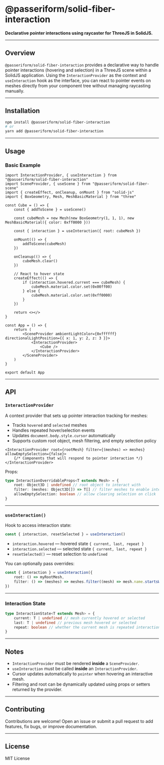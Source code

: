 # @passeriform/solid-fiber-interaction

**Declarative pointer interactions using raycaster for ThreeJS in SolidJS.**

---

## Overview

`@passeriform/solid-fiber-interaction` provides a declarative way to handle pointer interactions (hovering and selection) in a ThreeJS scene within a SolidJS application. Using the `InteractionProvider` as the context and `useInteraction` hook as the interface, you can react to pointer events on meshes directly from your component tree without managing raycasting manually.

---

## Installation

```bash
npm install @passeriform/solid-fiber-interaction
# or
yarn add @passeriform/solid-fiber-interaction
```

---

## Usage

### Basic Example

```tsx
import InteractionProvider, { useInteraction } from "@passeriform/solid-fiber-interaction"
import SceneProvider, { useScene } from "@passeriform/solid-fiber-scene"
import { createEffect, onCleanup, onMount } from "solid-js"
import { BoxGeometry, Mesh, MeshBasicMaterial } from "three"

const Cube = () => {
    const { addToScene } = useScene()

    const cubeMesh = new Mesh(new BoxGeometry(1, 1, 1), new MeshBasicMaterial({ color: 0xff0000 }))

    const { interaction } = useInteraction({ root: cubeMesh })

    onMount(() => {
        addToScene(cubeMesh)
    })

    onCleanup(() => {
        cubeMesh.clear()
    })

    // React to hover state
    createEffect(() => {
        if (interaction.hovered.current === cubeMesh) {
            cubeMesh.material.color.set(0x00ff00)
        } else {
            cubeMesh.material.color.set(0xff0000)
        }
    })

    return <></>
}

const App = () => {
    return (
        <SceneProvider ambientLightColor={0xffffff} directionalLightPosition={{ x: 1, y: 2, z: 3 }}>
            <InteractionProvider>
                <Cube />
            </InteractionProvider>
        </SceneProvider>
    )
}

export default App
```

---

## API

### `InteractionProvider`

A context provider that sets up pointer interaction tracking for meshes:

- Tracks `hovered` and `selected` meshes
- Handles repeated hover/selection events
- Updates `document.body.style.cursor` automatically
- Supports custom root object, mesh filtering, and empty selection policy

```tsx
<InteractionProvider root={rootMesh} filter={(meshes) => meshes} allowEmptySelection={false}>
    {/* Components that will respond to pointer interaction */}
</InteractionProvider>
```

Props:

```ts
type InteractionOverridableProps<T extends Mesh> = {
    root: Object3D | undefined // root object to interact with
    filter: (meshes: Object3D[]) => T[] // filter meshes to enable interaction
    allowEmptySelection: boolean // allow clearing selection on click
}
```

---

### `useInteraction()`

Hook to access interaction state:

```ts
const { interaction, resetSelected } = useInteraction()
```

- `interaction.hovered` — hovered state `{ current, last, repeat }`
- `interaction.selected` — selected state `{ current, last, repeat }`
- `resetSelected()` — reset selection to `undefined`

You can optionally pass overrides:

```ts
const { interaction } = useInteraction({
    root: () => myRootMesh,
    filter: () => (meshes) => meshes.filter((mesh) => mesh.name.startsWith("clickable")),
})
```

---

### Interaction State

```ts
type InteractionState<T extends Mesh> = {
    current: T | undefined // mesh currently hovered or selected
    last: T | undefined // previous mesh hovered or selected
    repeat: boolean // whether the current mesh is repeated interaction
}
```

---

## Notes

- `InteractionProvider` must be rendered **inside** a `SceneProvider`.
- `useInteraction` must be called **inside** an `InteractionProvider`.
- Cursor updates automatically to `pointer` when hovering an interactive mesh.
- Filtering and root can be dynamically updated using props or setters returned by the provider.

---

## Contributing

Contributions are welcome! Open an issue or submit a pull request to add features, fix bugs, or improve documentation.

---

## License

MIT License
